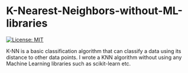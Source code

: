 # K-Nearest-Neighbors-without-ML-libraries

[![License: MIT](https://img.shields.io/badge/License-MIT-yellow.svg)](https://opensource.org/licenses/MIT)

K-NN is a basic classification algorithm that can classify a data using its distance to other data points. I wrote a KNN algorithm without using any Machine Learning libraries such as scikit-learn etc.
